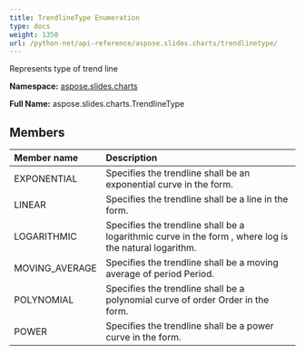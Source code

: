 ```yaml
---
title: TrendlineType Enumeration
type: docs
weight: 1350
url: /python-net/api-reference/aspose.slides.charts/trendlinetype/
---
```


Represents type of trend line

**Namespace:** [aspose.slides.charts](/slides/python-net/api-reference/aspose.slides.charts/)

**Full Name:** aspose.slides.charts.TrendlineType



## **Members**
|**Member name**|**Description**|
| :- | :- |
|EXPONENTIAL|Specifies the trendline shall be an exponential curve in the form.|
|LINEAR|Specifies the trendline shall be a line in the form.|
|LOGARITHMIC|Specifies the trendline shall be a logarithmic curve in  the form  , where log is the natural logarithm.|
|MOVING_AVERAGE|Specifies the trendline shall be a moving average of period Period.|
|POLYNOMIAL|Specifies the trendline shall be a polynomial curve of order Order in the form.|
|POWER|Specifies the trendline shall be a power curve in the form.|
